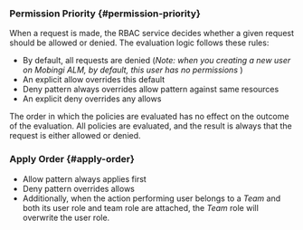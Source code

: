 
### Permission Priority {#permission-priority}

When a request is made, the RBAC service decides whether a given request should be allowed or denied. The evaluation logic follows these rules:

 - By default, all requests are denied (_Note: when you creating a new user on Mobingi ALM, by default, this user has no permissions_ )
 - An explicit allow overrides this default
 - Deny pattern always overrides allow pattern against same resources
 - An explicit deny overrides any allows

 The order in which the policies are evaluated has no effect on the outcome of the evaluation. All policies are evaluated, and the result is always that the request is either allowed or denied. 



### Apply Order {#apply-order}

 - Allow pattern always applies first
 - Deny pattern overrides allows
 - Additionally, when the action performing user belongs to a _Team_ and both its user role and team role are attached, the _Team_ role will overwrite the user role.